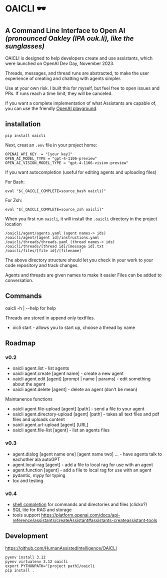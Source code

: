 # OAICLI 🕶️
**A Command Line Interface to Open AI**
_(pronounced Oakley (IPA oʊk.li), like the sunglasses)_
---

OAICLI is designed to help developers create and use assistants, which were launched on OpenAI Dev Day, November 2023.

Threads, messages, and thread runs are abstracted, to make the user experience of creating and chatting with agents simpler.

Use at your own risk. I built this for myself, but feel free to open issues and PRs.
If runs reach a time limit, they will be canceled.

If you want a complete implementation of what Assistants are capable of, you can use the friendly [OpenAI playground](https://platform.openai.com/playground).



## installation

`pip install oaicli`

Next, creat an `.env` file in your project home:

    OPENAI_API_KEY  = "[your key]"
    OPEN_AI_MODEL_TYPE = "gpt-4-1106-preview"
    OPEN_AI_VISION_MODEL_TYPE = "gpt-4-1106-vision-preview"

If you want autocompletion (useful for editing agents and uploading files)

For Bash:

    eval "$(_OAICLI_COMPLETE=source_bash oaicli)"

For Zsh:

    eval "$(_OAICLI_COMPLETE=source_zsh oaicli)"




When you first run `oaicli`, it will install the `.oaicli` directory in the project location

    /oaicli/agent/agents.yaml (agent names-> ids)
    /oaicli/agent/[agent id]/instructions.yaml
    /oaicli/threads/threads.yaml (thread names-> ids)
    /oaicli/threads/[thread id]/[message id].txt
    /oaicli/files/[file id]/[filename]

The above directory structure should let you check in your work to
your code repository and track changes.

Agents and threads are given names to make it easier
Files can be added to conversation.

## Commands

oaicli -h | --help for help

Threads are stored in append only textfiles.

 - oicli start - allows you to start up, choose a thread by name


## Roadmap

### v0.2

 - oaicli agent.list - list agents
 - oaicli agent.create [agent name] - create a new agent
 - oaicli agent.edit [agent] [prompt | name | params] - edit something about the agent
 - oaicli agent.delete [agent] - delete an agent (don't be mean)


Maintanence functions


 - oaicli agent.file-upload [agent] [path] - send a file to your agent
 - oaicli agent.directory-upload [agent] [path] - takes all text files and pdf files and uploads content
 - oaicli agent.url-upload [agent] [URL]
 - oaicli agent.file-list [agent] - list an agents files

### v0.3

 - agent.dialog [agent name one] [agent name two] ... - have  agents talk to eachother ala autoGPT
 - agent.local-rag [agent] - add a file to local rag for use with an agent
 - agent.function [agent] - add a file to local rag for use with an agent
 - pydantic, mypy for typing
 - tox and testing

### v0.4

  - [shell completion](https://click.palletsprojects.com/en/8.1.x/shell-completion/) for commands and directories and files (clicko?)
  -  SQL lite for RAG and storage
  - tools support https://platform.openai.com/docs/api-reference/assistants/createAssistant#assistants-createassistant-tools


## Development

https://github.com/HumanAssistedIntelligence/OAICLI


    pyenv install 3.12
    pyenv virtualenv 3.12 oaicli
    export PYTHONPATH="[project path]/oaicli
    pip install .
